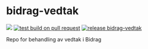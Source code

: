 # bidrag-vedtak

![](https://github.com/navikt/bidrag-vedtak/workflows/continuous%20integration/badge.svg)
[![test build on pull request](https://github.com/navikt/bidrag-vedtak/actions/workflows/pr.yaml/badge.svg)](https://github.com/navikt/bidrag-vedtak/actions/workflows/pr.yaml)
[![release bidrag-vedtak](https://github.com/navikt/bidrag-vedtak/actions/workflows/release.yaml/badge.svg)](https://github.com/navikt/bidrag-vedtak/actions/workflows/release.yaml)

Repo for behandling av vedtak i Bidrag
